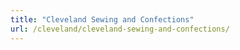 ```yaml
---
title: "Cleveland Sewing and Confections"
url: /cleveland/cleveland-sewing-and-confections/
---
```

